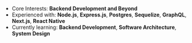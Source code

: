 - Core Interests: **Backend Development and Beyond**
- Experienced with: **Node.js**, **Express.js**, **Postgres**, **Sequelize**, **GraphQL**, **Next.js**, **React Native**
- Currently learning: **Backend Development**, **Software Architecture**, **System Design**
